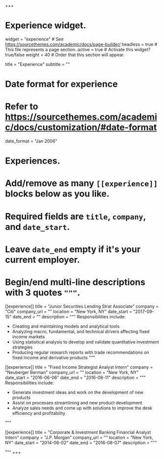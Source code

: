 +++
# Experience widget.
widget = "experience"  # See https://sourcethemes.com/academic/docs/page-builder/
headless = true  # This file represents a page section.
active = true  # Activate this widget? true/false
weight = 40  # Order that this section will appear.

title = "Experience"
subtitle = ""

# Date format for experience
#   Refer to https://sourcethemes.com/academic/docs/customization/#date-format
date_format = "Jan 2006"

# Experiences.
#   Add/remove as many `[[experience]]` blocks below as you like.
#   Required fields are `title`, `company`, and `date_start`.
#   Leave `date_end` empty if it's your current employer.
#   Begin/end multi-line descriptions with 3 quotes `"""`.
[[experience]]
  title = "Junior Securities Lending Strat Associate"
  company = "Citi"
  company_url = ""
  location = "New York, NY"
  date_start = "2017-09-15"
  date_end = ""
  description = """
  Responsibilities include:
  
  * Creating and maintaining models and analytical tools
  * Analyzing macro, fundamental, and technical drivers affecting fixed income markets
  * Using statistical analysis to develop and validate quantitative investment strategies
  * Producing regular research reports with trade recommendations on fixed income and derivative products
  """

[[experience]]
  title = "Fixed Income Strategist Analyst Intern"
  company = "Neuberger Berman"
  company_url = ""
  location = "New York, NY"
  date_start = "2016-06-06"
  date_end = "2016-08-11"
  description = """
  Responsibilities include:
  
  * Generate investment ideas and work on the development of new products
  * Assist on processes streamlining and new product development
  * Analyze sales needs and come up with solutions to improve the desk efficiency and profitability
  
  """
 
[[experience]]
  title = "Corporate & Investment Banking Financial Analyst Intern"
  company = "J.P. Morgan"
  company_url = ""
  location = "New York, NY"
  date_start = "2014-06-02"
  date_end = "2016-08-07"
  description = """
  
 
  """
+++
